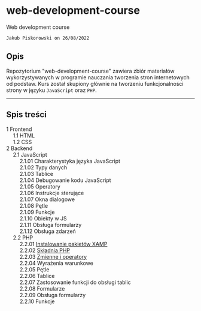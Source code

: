 # web-development-course

Web development course

`Jakub Piskorowski on 26/08/2022`

## Opis

Repozytorium "web-development-course" zawiera zbiór materiałów wykorzystywanych w programie nauczania tworzenia stron internetowych od podstaw. Kurs został skupiony głównie na tworzeniu funkcjonalności strony w języku `JavaScript` oraz `PHP`. 

---

## Spis treści
1 Frontend \
&emsp; 1.1 HTML \
&emsp; 1.2 CSS \
2 Backend \
&emsp; 2.1 JavaScript \
&emsp; &emsp; 2.1.01 Charakterystyka języka JavaScript \
&emsp; &emsp; 2.1.02 Typy danych \
&emsp; &emsp; 2.1.03 Tablice \
&emsp; &emsp; 2.1.04 Debugowanie kodu JavaScript\
&emsp; &emsp; 2.1.05 Operatory \
&emsp; &emsp; 2.1.06 Instrukcje sterujące \
&emsp; &emsp; 2.1.07 Okna dialogowe \
&emsp; &emsp; 2.1.08 Pętle \
&emsp; &emsp; 2.1.09 Funkcje \
&emsp; &emsp; 2.1.10 Obiekty w JS \
&emsp; &emsp; 2.1.11 Obsługa formularzy \
&emsp; &emsp; 2.1.12 Obsługa zdarzeń \
&emsp; 2.2 PHP \
&emsp; &emsp; 2.2.01 [Instalowanie pakietów XAMP](2-backend/2-2-php/2-2-01-instalowanie-xamp/README.md) \
&emsp; &emsp; 2.2.02 [Składnia PHP](2-backend/2-2-php/2-2-02-skladnia-php/README.md) \
&emsp; &emsp; 2.2.03 [Zmienne i operatory](2-backend/2-2-php/2-2-03-zmienne-operatory/README.md) \
&emsp; &emsp; 2.2.04 Wyrażenia warunkowe \
&emsp; &emsp; 2.2.05 Pętle \
&emsp; &emsp; 2.2.06 Tablice \
&emsp; &emsp; 2.2.07 Zastosowanie funkcji do obsługi tablic \
&emsp; &emsp; 2.2.08 Formularze \
&emsp; &emsp; 2.2.09 Obsługa formularzy \
&emsp; &emsp; 2.2.10 Funkcje